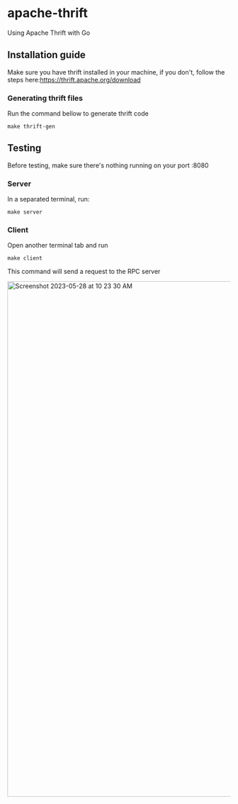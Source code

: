 # apache-thrift
Using Apache Thrift with Go

## Installation guide
Make sure you have thrift installed in your machine, if you don't, follow the steps here:https://thrift.apache.org/download

### Generating thrift files
Run the command bellow to generate thrift code 

``make thrift-gen``

## Testing
Before testing, make sure there's nothing running on your port :8080

### Server
In a separated terminal, run:

``make server``

### Client
Open another terminal tab and run

``make client``

This command will send a request to the RPC server

<img width="1162" alt="Screenshot 2023-05-28 at 10 23 30 AM" src="https://github.com/felipeaz/apache-thrift/assets/32846823/3653fc80-cd46-4e80-85b3-cd0ed07779c7">
